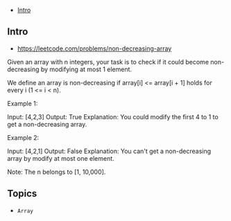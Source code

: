 - [Intro](#intro)

## Intro

- https://leetcode.com/problems/non-decreasing-array


Given an array with n integers, your task is to check if it could become non-decreasing by modifying at most 1 element.


We define an array is non-decreasing if array[i] <= array[i + 1] holds for every i (1 <= i < n).

Example 1:

Input: [4,2,3]
Output: True
Explanation: You could modify the first 4 to 1 to get a non-decreasing array.

Example 2:

Input: [4,2,1]
Output: False
Explanation: You can't get a non-decreasing array by modify at most one element.

Note:
The n belongs to [1, 10,000].


## Topics

- `Array`


